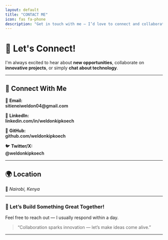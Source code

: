 ```yaml
---
layout: default
title: "CONTACT ME"
icon: fas fa-phone
description: "Get in touch with me — I’d love to connect and collaborate on exciting projects!"
---
```


# 💫 Let's Connect!

I'm always excited to hear about **new opportunities**, collaborate on **innovative projects**, or simply **chat about technology**.

---

## 🔗 Connect With Me

<div class="contact-links">

📧 **Email:**  
<a href="mailto:sitieneiweldon04@gmail.com" target="_blank">sitieneiweldon04@gmail.com</a>  

💼 **LinkedIn:**  
<a href="https://www.linkedin.com/in/weldonkipkoech" target="_blank">linkedin.com/in/weldonkipkoech</a>  

🐙 **GitHub:**  
<a href="https://github.com/weldonkipkoech" target="_blank">github.com/weldonkipkoech</a>  

🐦 **Twitter/X:**  
<a href="https://twitter.com/weldonkipkoech" target="_blank">@weldonkipkoech</a>  

</div>

---

## 🌍 Location
📍 *Nairobi, Kenya*  

---

### 💬 Let’s Build Something Great Together!
Feel free to reach out — I usually respond within a day.  
> “Collaboration sparks innovation — let’s make ideas come alive.”

---

<style>
.contact-links a {
  color: var(--primary);
  text-decoration: none;
  font-weight: 600;
}
.contact-links a:hover {
  text-decoration: underline;
}
</style>
